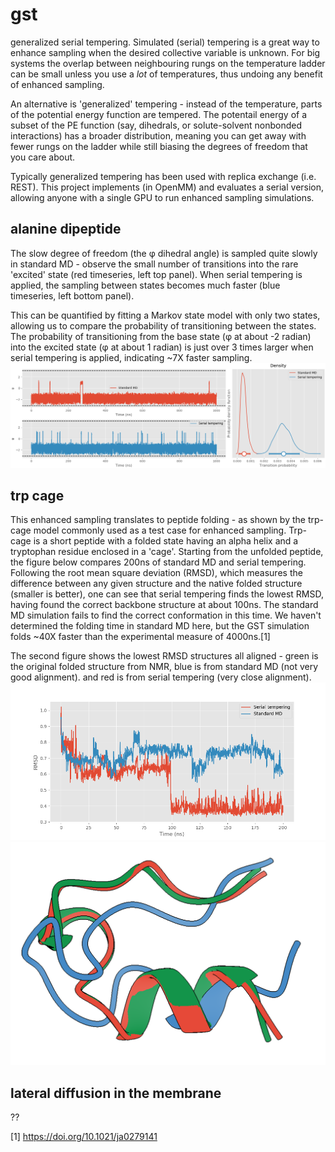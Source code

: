 # gst
 generalized serial tempering. Simulated (serial) tempering is a great way to enhance sampling when the desired collective variable is unknown. For big systems the overlap between neighbouring rungs on the temperature ladder can be small unless you use a _lot_ of temperatures, thus undoing any benefit of enhanced sampling. 
 
An alternative is 'generalized' tempering - instead of the temperature, parts of the potential energy function are tempered.  The potentail energy of a subset of the PE function (say, dihedrals, or solute-solvent nonbonded interactions) has a broader distribution, meaning you can get away with fewer rungs on the ladder while still biasing the degrees of freedom that you care about. 

Typically generalized tempering has been used with replica exchange (i.e. REST). This project implements (in OpenMM) and evaluates a serial version, allowing anyone with a single GPU to run enhanced sampling simulations.


## alanine dipeptide
The slow degree of freedom (the φ dihedral angle) is sampled quite slowly in standard MD - observe the small number of transitions into the rare 'excited' state (red timeseries, left top panel). When serial tempering is applied, the sampling between states becomes much faster (blue timeseries, left bottom panel). 

This can be quantified by fitting a Markov state model with only two states, allowing us to compare the probability of transitioning between the states. The probability of transitioning from the base state (φ at about -2 radian) into the excited state (φ at about 1 radian) is just over 3 times larger when serial tempering is applied, indicating ~7X faster sampling. 
![alt text](./alanine_dipeptide/all.png)


## trp cage
This enhanced sampling translates to peptide folding - as shown by the trp-cage model commonly used as a test case for enhanced sampling. Trp-cage is a short peptide with a folded state having an alpha helix and a tryptophan residue enclosed in a 'cage'. Starting from the unfolded peptide, the figure below compares 200ns of standard MD and serial tempering. Following the root mean square deviation (RMSD), which measures the difference between any given structure and the native folded structure (smaller is better), one can see that serial tempering finds the lowest RMSD, having found the correct backbone  structure at about 100ns. The standard MD simulation fails to find the correct conformation in this time. We haven't determined the folding time in standard MD here, but the GST simulation folds ~40X faster than the experimental measure of 4000ns.[1]

The second figure shows the lowest RMSD structures all aligned - green is the original folded structure from NMR, blue is from standard MD (not very good alignment). and red is from serial tempering (very close alignment). 
![trpcage](./trp_cage/trpcage.png)
<img src="/trp_cage/aligned_structures.png" width="650">

## lateral diffusion in the membrane
??


[1] https://doi.org/10.1021/ja0279141